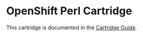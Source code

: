 # OpenShift Perl Cartridge
This cartridge is documented in the [Cartridge Guide](http://openshift.github.io/documentation/oo_cartridge_guide.html#perl).
